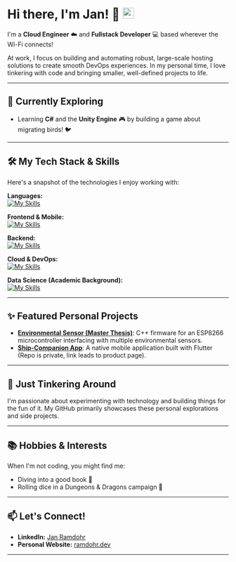 # Hi there, I'm Jan! 👋 <img src="https://media.giphy.com/media/hvRJCLFzcasrR4ia7z/giphy.gif" width="25px">

I'm a **Cloud Engineer** ☁️ and **Fullstack Developer** 💻 based wherever the Wi-Fi connects!

At work, I focus on building and automating robust, large-scale hosting solutions to create smooth DevOps experiences. In my personal time, I love tinkering with code and bringing smaller, well-defined projects to life.

---

## 🌱 Currently Exploring

- Learning **C#** and the **Unity Engine** 🎮 by building a game about migrating birds! 🐦

---

## 🛠️ My Tech Stack & Skills

Here's a snapshot of the technologies I enjoy working with:

**Languages:**  
[![My Skills](https://skillicons.dev/icons?i=ts,js,python,cpp,dart)](https://skillicons.dev)

**Frontend & Mobile:**  
[![My Skills](https://skillicons.dev/icons?i=react,flutter)](https://skillicons.dev)

**Backend:**  
[![My Skills](https://skillicons.dev/icons?i=nodejs,java)](https://skillicons.dev)

**Cloud & DevOps:**  
[![My Skills](https://skillicons.dev/icons?i=azure,kubernetes,docker,bash)](https://skillicons.dev)

**Data Science (Academic Background):**  
[![My Skills](https://skillicons.dev/icons?i=py,pytorch,tensorflow,sklearn)](https://skillicons.dev)

---

## ✨ Featured Personal Projects

- **[Environmental Sensor (Master Thesis)](https://github.com/jan-ra/ESP8266-environment-sensor)**: C++ firmware for an ESP8266 microcontroller interfacing with multiple environmental sensors.
- **[Ship-Companion App](https://ramdohr.dev/ship-companion)**: A native mobile application built with Flutter (Repo is private, link leads to product page).

---

## 🔭 Just Tinkering Around

I'm passionate about experimenting with technology and building things for the fun of it. My GitHub primarily showcases these personal explorations and side projects.

---

## 📚 Hobbies & Interests

When I'm not coding, you might find me:

- Diving into a good book 📖
- Rolling dice in a Dungeons & Dragons campaign 🎲

---

## 📫 Let's Connect!

- **LinkedIn:** [Jan Ramdohr](https://www.linkedin.com/in/jan-ramdohr/)
- **Personal Website:** [ramdohr.dev](https://ramdohr.dev)

---
